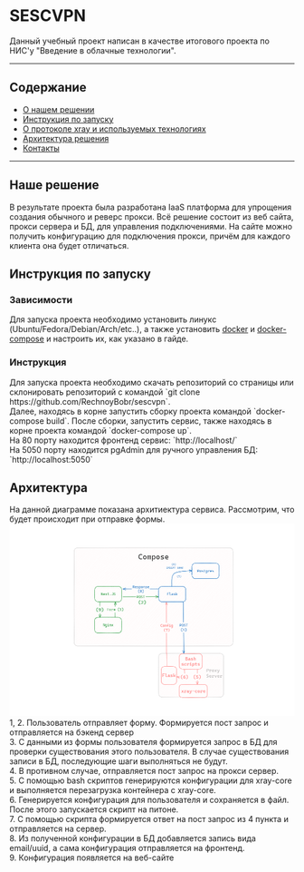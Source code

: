 # SESCVPN
Данный учебный проект написан в качестве итогового проекта по НИС'у "Введение в облачные технологии". 

---

## Содержание
- [О нашем решении](#sol)
- [Инструкция по запуску]()
- [О протоколе xray и используемых технологиях]()
- [Архитектура решения]()
- [Контакты]()
---
<h2 id="sol"> Наше решение</h2>
В результате проекта была разработана IaaS платформа для упрощения создания обычного и реверс прокси. Всё решение состоит из веб сайта, прокси сервера и БД, для управления подключениями. На сайте можно получить конфигурацию для подключения прокси, причём для каждого клиента она будет отличаться.

<h2 id="instruction"> Инструкция по запуску</h2>
<h3>Зависимости</h3>
Для запуска проекта необходимо установить линукс (Ubuntu/Fedora/Debian/Arch/etc..), а также установить <a target="_blank" href="https://docs.docker.com/engine/install/">docker</a> и <a target="_blank" href="https://docs.docker.com/compose/install/linux/#install-using-the-repository">docker-compose</a> и настроить их, как указано в гайде.
<h3> Инструкция</h3>
Для запуска проекта необходимо скачать репозиторий со страницы или склонировать репозиторий с командой `git clone https://github.com/RechnoyBobr/sescvpn`. <br>
Далее, находясь в корне запустить сборку проекта командой `docker-compose build`. После сборки, запустить сервис, также находясь в корне проекта командой `docker-compose up`. <br>
На 80 порту находится фронтенд сервис: `http://localhost/` <br>
На 5050 порту находится pgAdmin для ручного управления БД: `http://localhost:5050`


<h2 id="arch">Архитектура</h2>
На данной диаграмме показана архитиектура сервиса. Рассмотрим, что будет происходит при отправке формы.
<img alt="architecture" src="./readme-assets/architecture.png">
1, 2. Пользователь отправляет форму. Формируется пост запрос и отправляется на бэкенд сервер <br>
3. С данными из формы пользователя формируется запрос в БД для проверки существования этого пользователя. В случае существования записи в БД, последующие шаги выполняться не будут. <br>
4. В противном случае, отправляется пост запрос на прокси сервер. <br>
5. С помощью bash скриптов генерируются конфигурации для xray-core и выполняется перезагрузка контейнера с xray-core. <br>
6. Генерируется конфигурация для пользователя и сохраняется в файл. После этого запускается скрипт на питоне. <br>
7. С помощью скрипта формируется ответ на пост запрос из 4 пункта и отправляется на сервер. <br>
8. Из полученной конфигурации в БД добавляется запись вида email/uuid, а сама конфигурация отправляется на фронтенд. <br>
9. Конфигурация появляется на веб-сайте
